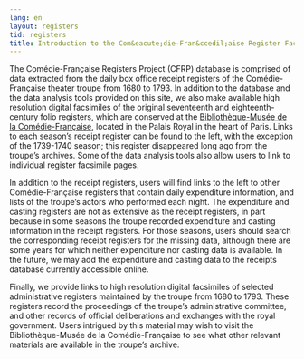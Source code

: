 ```yaml
---
lang: en
layout: registers
tid: registers
title: Introduction to the Com&eacute;die-Fran&ccedil;aise Register Facsimiles
---
```

The Com&eacute;die-Fran&ccedil;aise Registers Project (CFRP) database is comprised of data extracted from the daily box office receipt registers of the Com&eacute;die-Fran&ccedil;aise theater troupe from 1680 to 1793. In addition to the database and the data analysis tools provided on this site, we also make available high resolution digital facsimiles of the original seventeenth and eighteenth-century folio registers, which are conserved at the [Biblioth&egrave;que-Mus&eacute;e de la Com&eacute;die-Fran&ccedil;aise](http://www.comedie-francaise.fr/la-comedie-francaise-aujourdhui.php?id=507), located in the Palais Royal in the heart of Paris. Links to each season&rsquo;s receipt register can be found to the left, with the exception of the 1739-1740 season; this register disappeared long ago from the troupe&rsquo;s archives. Some of the data analysis tools also allow users to link to individual register facsimile pages.

In addition to the receipt registers, users will find links to the left to other Com&eacute;die-Fran&ccedil;aise registers that contain daily expenditure information, and lists of the troupe&rsquo;s actors who performed each night. The expenditure and casting registers are not as extensive as the receipt registers, in part because in some seasons the troupe recorded expenditure and casting information in the receipt registers. For those seasons, users should search the corresponding receipt registers for the missing data, although there are some years for which neither expenditure nor casting data is available. In the future, we may add the expenditure and casting data to the receipts database currently accessible online.

Finally, we provide links to high resolution digital facsimiles of selected administrative registers maintained by the troupe from 1680 to 1793. These registers record the proceedings of the troupe&rsquo;s administrative committee, and other records of official deliberations and exchanges with the royal government. Users intrigued by this material may wish to visit the Biblioth&egrave;que-Mus&eacute;e de la Com&eacute;die-Fran&ccedil;aise to see what other relevant materials are available in the troupe&rsquo;s archive.